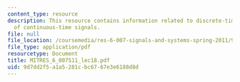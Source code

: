 ```yaml
---
content_type: resource
description: This resource contains information related to discrete-time processing
  of continuous-time signals.
file: null
file_location: /coursemedia/res-6-007-signals-and-systems-spring-2011/9d7dd2f5a1a5281cbc6767e3e6188d8d_MITRES_6_007S11_lec18.pdf
file_type: application/pdf
resourcetype: Document
title: MITRES_6_007S11_lec18.pdf
uid: 9d7dd2f5-a1a5-281c-bc67-67e3e6188d8d
---
```

